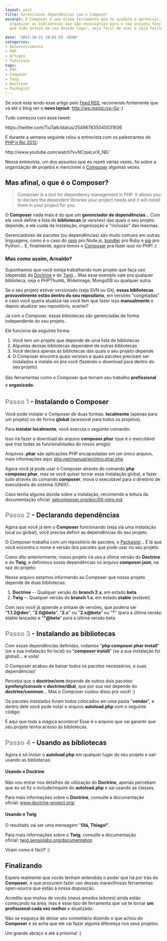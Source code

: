 ```yaml
---
layout: post
title: Gerenciando dependências com o Composer
excerpt: O Composer é uma ótima ferramenta que te ajudará a gerenciar, instalar e
  organizar as bibliotecas que são necessárias para o seu projeto funcionar. Garantindo
  que tudo esteja em seu devido lugar, seja fácil de usar e seja facilmente atualizado

date: '2012-10-21 18:01:55 -0200'
categories:
- Desenvolvimento
- PHP
- Artigos
- Tutoriais
tags:
- PHP
- Composer
- Twig
- Doctrine
- Packagist
---
```

<p>Se você está lendo esse artigo pelo <a href="/feed" target="_blank">Feed RSS</a>, recomendo fortemente que vá até o blog ver o <strong>novo layout</strong>: <a href="http://wp.me/pLryp-Gu" target="_blank">http://wp.me/pLryp-Gu</a> :)</p>
<p>Tudo começou com esse tweet:</p>
<p>https://twitter.com/TiuTalk/status/254967835045031936</p>
<p>E durante a semana seguinte rolou a entrevista com os palestrantes do <a title="PHP'n Rio 2012" href="http://phpnrio.com.br/2012/" target="_blank">PHP'n Rio 2012</a>:</p>
<p>http://www.youtube.com/watch?v=NCqwLxrX_NE/</p>
<p>Nessa entrevista, um dos assuntos que eu repeti várias vezes, foi sobre a organização de projetos e mencionei o <a href="http://getcomposer.org/" target="_blank">Composer</a> algumas vezes.</p>
<h2>Mas afinal, o que é o Composer?</h2>
<blockquote><p>Composer is a tool for dependency management in PHP. It allows you to declare the dependent libraries your project needs and it will install them in your project for you.</p></blockquote>
<p>O <strong>Composer</strong> nada mais é do que um <strong>gerenciador de dependências</strong>... Com ele você define a lista de <strong>bibliotecas</strong> (e versões) das quais o seu projeto depende, e ele cuida da instalação, organização e "inclusão" das mesmas.</p>
<p>Gerenciadores de pacotes (ou dependências) são muito comuns em outras linguagens, como é o caso do <a href="http://npmjs.org/" target="_blank">npm</a> pro Node.js, <a href="http://gembundler.com/" target="_blank">bundler</a> pro Ruby e <a href="http://pypi.python.org/pypi/pip" target="_blank">pip</a> pro Python... E, finalmente, agora temos o <a href="http://getcomposer.org/" target="_blank">Composer</a> pra fazer isso no PHP! :)</p>
<h3>Mas como assim, Arnaldo?</h3>
<p>Suponhamos que você esteja trabalhando num projeto que faça uso (dependa) do <a href="http://www.doctrine-project.org/" target="_blank">Doctrine</a> e do <a href="http://twig.sensiolabs.org/" target="_blank">Twig</a>... Mas esse exemplo vale pra qualquer biblioteca, seja o PHPThumb, WideImage, MongoDB ou qualquer outra.</p>
<p>Se o seu projeto estiver versionado (seja SVN ou Git), <strong>essas bibliotecas provavelmente estão dentro do seu repositório</strong>, em versões "congeladas" e caso você queira atualizá-las você tem que fazer isso <strong>manualmente</strong> e depois atualizar seu repositório, acertei?</p>
<p>Já com o Composer, essas bibliotecas são gerenciadas de forma independente do seu projeto.</p>
<p>Ele funciona da seguinte forma:</p>
<ol>
<li>Você tem um projeto que depende de uma lista de bibliotecas</li>
<li>Algumas dessas bibliotecas dependem de outras bibliotecas</li>
<li>Você declara apenas as bibliotecas das quais o seu projeto depende</li>
<li>O Composer encontra quais versões e quais pacotes precisam ser instalados e instala-os pra você (fazendo o download para dentro do seu projeto)</li>
</ol>
<div><span style="line-height: 24px;">São ferramentas como o Composer que tornam seu trabalho </span><strong style="line-height: 24px;">profissional</strong><span style="line-height: 24px;"> e <strong>organizado</strong>.</span></div>
<h2><span style="color: #999999;">Passo 1</span> - Instalando o Composer</h2>
<p>Você pode instalar o Composer de duas formas: <strong>localmente</strong> (apenas para um projeto) ou de forma <strong>global</strong> (acessível para todos os projetos).</p>
<p>Para <strong>instalar localmente</strong>, você<strong></strong> executa o seguinte comando:</p>
<div data-gist-id="3927122" data-gist-show-loading="false"></div>
<p>Isso irá fazer o download do arquivo <strong>composer.phar</strong> (que é o executável que traz todas as funcionalidades do nosso amigo):</p>
<div data-gist-id="3927127" data-gist-show-loading="false"></div>
<p>Arquivos <strong>.phar</strong> são aplicações PHP encapsuladas em um único arquivo, mais informações aqui: <a href="http://php.net/manual/en/intro.phar.php">php.net/manual/en/intro.phar.php</a></p>
<p>Agora você já pode usar o Composer através do comando <strong>php composer.phar</strong>, mas se você quiser tornar essa instalação global, e fazer tudo através do comando <strong>composer</strong>, mova o executável para o diretório de executáveis do sistema (UNIX):</p>
<div data-gist-id="3927128" data-gist-show-loading="false"></div>
<p>Caso tenha alguma dúvida sobre a instalação, recomendo a leitura da documentação oficial: <a href="http://getcomposer.org/doc/00-intro.md" target="_blank">getcomposer.org/doc/00-intro.md</a></p>
<h2><span style="color: #999999;">Passo 2</span> - Declarando dependências</h2>
<p>Agora que você já tem o <strong>Composer</strong> funcionando (seja via uma instalação local ou global), você precisa definir as dependências do seu projeto.</p>
<p>O Composer trabalha com um repositório de pacotes, o <a href="https://packagist.org/" target="_blank">Packagist</a>... É lá que você encontra o nome e versão dos pacotes que pode usar no seu projeto.</p>
<p>Como dito anteriormente, nosso projeto irá usa a última versão do <strong>Doctrine</strong> e do <strong>Twig</strong>, e definimos essas dependências no arquivo <strong>composer.json</strong>, na raiz do projeto:</p>
<div data-gist-id="3927227" data-gist-show-loading="false"></div>
<p>Nesse arquivo estamos informando ao Composer que nosso projeto depende de duas bibliotecas:</p>
<ol>
<li><strong>Doctrine</strong> -- Qualquer versão do <strong>branch 2.x</strong>, em estado <strong>beta</strong></li>
<li><strong>Twig</strong> -- Qualquer versão do <strong>branch 1.x</strong>, em estado <strong>stable</strong> (estável)</li>
</ol>
<p>Com isso você já aprende a sintaxe de versões, que poderia ser "<strong>1.1.2@dev</strong>", "<strong>2.0@beta</strong>", "<strong>2.x</strong>" ou "<strong>2.x@beta</strong>" ou "<strong>*</strong>" (para a última versão stable lançada) e "<strong>*@beta</strong>" para a última versão beta.</p>
<h2><span style="color: #999999;">Passo 3</span> - Instalando as bibliotecas</h2>
<p>Com essas dependências definidas, rodamos "<strong>php composer.phar install</strong>" (se a sua instalação foi local) ou "<strong>composer install</strong>" (se a sua instalação foi global)... e voila!</p>
<div data-gist-id="3927261" data-gist-show-loading="false"></div>
<p>O Composer acabou de baixar todos os pacotes necessários, e suas dependências!</p>
<p>Perceba que o <strong>doctrine/orm</strong> depende de outros dois pacotes: <strong>symfony/console</strong> e <strong>doctrine/dbal</strong>, que por sua vez depende do <strong>doctrine/common</strong>... Mas o Composer cuidou disso pra você! :)</p>
<p>Os pacotes instalados foram todos colocados em uma pasta "<strong>vendor</strong>", e dentro dele você pode notar o arquivo <strong>autoload.php</strong> com o seguinte código:</p>
<div data-gist-id="3928198" data-gist-show-loading="false"></div>
<p>É aqui que toda a mágica acontece! Esse é o arquivo que vai garantir que seu projeto tenha acesso às bibliotecas.</p>
<h2><span style="color: #999999;">Passo 4</span> - Usando as bibliotecas</h2>
<p>Agora é só incluir o <strong>autoload.php</strong> em qualquer lugar do seu projeto e sair usando as bibliotecas:</p>
<h4>Usando o Doctrine</h4>
<div data-gist-id="3928244" data-gist-show-loading="false"></div>
<p>Não vou entrar nos detalhes de utilização do <strong>Doctrine</strong>, apenas percebam que eu só fiz o include/require do <strong>autoload.php</strong> e saí usando as classes.</p>
<p>Para mais informações sobre o <strong>Doctrine</strong>, consulte a documentação oficial: <a href="http://www.doctrine-project.org/">www.doctrine-project.org/</a></p>
<h4>Usando o Twig</h4>
<div data-gist-id="3928259" data-gist-show-loading="false"></div>
<p>O resultado vai ser uma mensagem "<strong>Olá, Thiago!</strong>".</p>
<p>Para mais informações sobre o <strong>Twig</strong>, consulte a documentação oficial: <a href="http://twig.sensiolabs.org/documentation">twig.sensiolabs.org/documentation</a></p>
<p>Viram como é fácil? :)</p>
<h2>Finalizando</h2>
<p>Espero realmente que vocês tenham entendido o poder que há por trás do <strong>Composer</strong>, e que procurem fazer uso dessas maravilhosas ferramentas open-source que estão à nossa disposição.</p>
<p>Acredito que muitos de vocês (meus amados leitores) ainda estão começando na área, mas é esse tipo de ferramenta que vai te tornar <strong>um profissional cada vez melhor</strong> e atualizado.</p>
<p>Não se esqueça de deixar seu comentário dizendo o que achou do <strong>Composer</strong> e se acha que ele vai fazer alguma diferença nos seus projetos.</p>
<p>Um grande abraço e até a próxima! :)</p>
